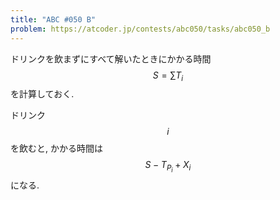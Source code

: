 ```yaml
---
title: "ABC #050 B"
problem: https://atcoder.jp/contests/abc050/tasks/abc050_b
---
```

ドリンクを飲まずにすべて解いたときにかかる時間 $$ S = \sum T_i $$ を計算しておく.

ドリンク $$ i $$ を飲むと, かかる時間は $$ S - T_{P_i} + X_i $$ になる.
